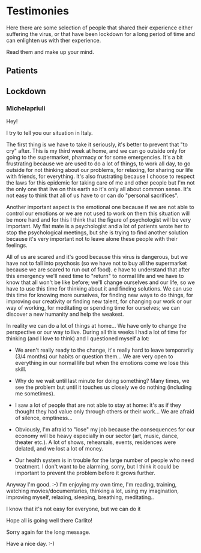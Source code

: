 # Testimonies

Here there are some selection of people that shared their experience either suffering the virus, or that have been lockdown for a long period of time and can enlighten us with ther experience. 

Read them and make up your mind. 

## Patients


## Lockdown 

### Michelapriuli



Hey! 


I try to tell you our situation in Italy.

The first thing is we have to take it seriously, it's better to prevent that "to cry" after. This is my third week at home, and we can go outside only for going to the supermarket, pharmacy or for some emergencies. It's a bit frustrating because we are used to do a lot of things, to work all day, to go outside for not thinking about our problems, for relaxing, for sharing our life with friends, for everything. It's also frustrating because I choose to respect the laws for this epidemic for taking care of me and other people but I'm not the only one that live on this earth so it's only all about common sense. It's not easy to think that all of us have to or can do "personal sacrifices". 

Another important aspect is the emotional one because if we are not able to control our emotions or we are not used to work on them this situation will be more hard and for this I think that the figure of psychologist will be very important. My flat mate is a psychologist and a lot of patients wrote her to stop the psychological meetings, but she is trying to find another solution because it's very important not to leave alone these people with their feelings. 

All of us are scared and it's good because this virus is dangerous, but we have not to fall into psychosis (so we have not to buy all the supermarket because we are scared to run out of food). e have to understand that after this emergency we'll need time to "return" to normal life and we have to know that all won't be like before; we'll change ourselves and our life, so we have to use this time for thinking about it and finding solutions. We can use this time for knowing more ourselves, for finding new ways to do things, for improving our creativity or finding new talent, for changing our work or our way of working, for meditating or spending time for ourselves; we can discover a new humanity and help the weakest.

In reality we can do a lot of things at home… We have only to change the perspective or our way to live. During all this weeks I had a lot of time for thinking (and I love to think) and I questioned myself a lot:

-  We aren't really ready to the change, it's really hard to leave temporarily (3/4 months) our habits or question them… We are very open to everything in our normal life but when the emotions come we lose this skill.

-  Why do we wait until last minute for doing something? Many times, we see the problem but until it touches us closely we do nothing (including me sometimes).

-  I saw a lot of people that are not able to stay at home: it's as if they thought they had value only through others or their work... We are afraid of silence, emptiness…

- Obviously, I'm afraid to "lose" my job because the consequences for our economy will be heavy especially in our sector (art, music, dance, theater etc.). A lot of shows, rehearsals, events, residences were delated, and we lost a lot of money.

- Our health system is in trouble for the large number of people who need treatment. 
I don't want to be alarming, sorry, but I think it could be important to prevent the problem before it grows further. 

Anyway I'm good. :-) I'm enjoying my own time, I'm reading, training, watching movies/documentaries, thinking a lot, using my imagination, improving myself, relaxing, sleeping, breathing, meditating..

I know that it's not easy for everyone, but we can do it 

Hope all is going well there Carlito!

Sorry again for the long message.

Have a nice day. :-)



